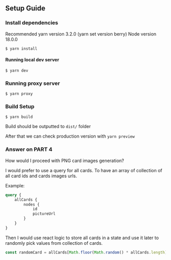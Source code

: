 ## Setup Guide
### Install dependencies
Recommended yarn version 3.2.0 (yarn set version berry)
Node version 18.0.0
```
$ yarn install
```

#### Running local dev server
```
$ yarn dev
```

### Running proxy server
```
$ yarn proxy
```

### Build Setup

```
$ yarn build
```

Build should be outputted to `dist/` folder

After that we can check production version with `yarn preview`

### Answer on PART 4

How would I proceed with PNG card images generation?

I would prefer to use a query for all cards.
To have an array of collection of all card ids and cards images urls.

Example:
```graphql
query {
    allCards {
        nodes {
            id
            pictureUrl
        }
    }
}
```

Then I would use react logic to store all cards in a state and use it later to randomly pick values from collection of cards.

```javascript
const randomCard = allCards[Math.floor(Math.random() * allCards.length)];
```



